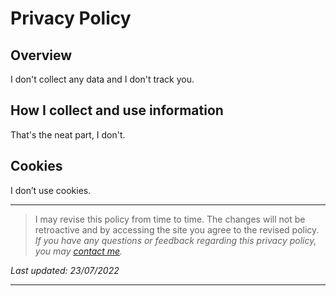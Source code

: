 # Privacy Policy

## Overview

I don't collect any data and I don't track you.

## How I collect and use information

That's the neat part, I don't.

## Cookies

I don’t use cookies.

---

> I may revise this policy from time to time. The changes will not be retroactive and by accessing the site you agree to the revised policy.
> _If you have any questions or feedback regarding this privacy policy, you may [contact me](mailto:grillinicolavocal@gmail.com)._

_Last updated: 23/07/2022_

---
